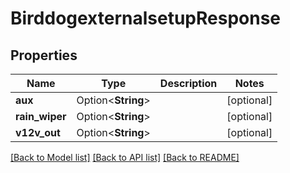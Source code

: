 # BirddogexternalsetupResponse

## Properties

Name | Type | Description | Notes
------------ | ------------- | ------------- | -------------
**aux** | Option<**String**> |  | [optional]
**rain_wiper** | Option<**String**> |  | [optional]
**v12v_out** | Option<**String**> |  | [optional]

[[Back to Model list]](../README.md#documentation-for-models) [[Back to API list]](../README.md#documentation-for-api-endpoints) [[Back to README]](../README.md)


